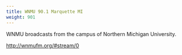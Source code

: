```yaml
---
title: WNMU 90.1 Marquette MI
weight: 901
---
```

WNMU broadcasts from the campus of Northern Michigan University.

http://wnmufm.org/#stream/0
